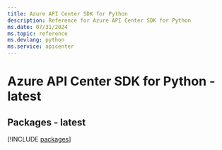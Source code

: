 ```yaml
---
title: Azure API Center SDK for Python
description: Reference for Azure API Center SDK for Python
ms.date: 07/31/2024
ms.topic: reference
ms.devlang: python
ms.service: apicenter
---
```

# Azure API Center SDK for Python - latest
## Packages - latest
[!INCLUDE [packages](api-center-index.md)]
